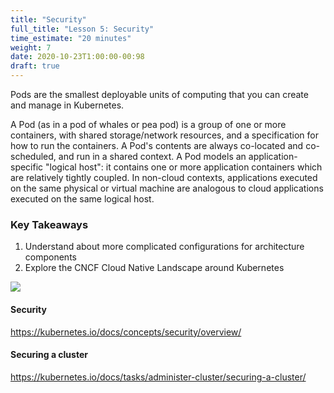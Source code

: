 ```yaml
---
title: "Security"
full_title: "Lesson 5: Security"
time_estimate: "20 minutes"
weight: 7
date: 2020-10-23T1:00:00-00:98
draft: true
---
```


Pods are the smallest deployable units of computing that you can create and manage in Kubernetes.

A Pod (as in a pod of whales or pea pod) is a group of one or more containers, with shared storage/network resources, and a specification for how to run the containers. A Pod's contents are always co-located and co-scheduled, and run in a shared context. A Pod models an application-specific "logical host": it contains one or more application containers which are relatively tightly coupled. In non-cloud contexts, applications executed on the same physical or virtual machine are analogous to cloud applications executed on the same logical host.

### Key Takeaways

1. Understand about more complicated configurations for architecture components
1. Explore the CNCF Cloud Native Landscape around Kubernetes

![](/getting_started_with_k8s/images/lesson3/k8s-arch3-thanks-weave.png)

#### Security

https://kubernetes.io/docs/concepts/security/overview/


#### Securing a cluster

https://kubernetes.io/docs/tasks/administer-cluster/securing-a-cluster/